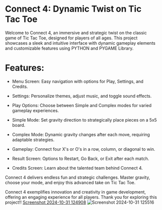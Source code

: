 # Connect 4: Dynamic Twist on Tic Tac Toe

Welcome to Connect 4, an immersive and strategic twist on the classic game of Tic Tac Toe, designed for players of all ages. This project showcases a sleek and intuitive interface with dynamic gameplay elements and customizable features using PYTHON and PYGAME Library.

# Features:

- Menu Screen: Easy navigation with options for Play, Settings, and Credits.

- Settings: Personalize themes, adjust music, and toggle sound effects.

- Play Options: Choose between Simple and Complex modes for varied gameplay experiences.

- Simple Mode: Set gravity direction to strategically place pieces on a 5x5 board.

- Complex Mode: Dynamic gravity changes after each move, requiring adaptable strategies.

- Gameplay: Connect four X's or O's in a row, column, or diagonal to win.

- Result Screen: Options to Restart, Go Back, or Exit after each match.

- Credits Screen: Learn about the talented team behind Connect 4.

Connect 4 delivers endless fun and strategic challenges. Master gravity, choose your mode, and enjoy this advanced take on Tic Tac Toe. 

Connect 4 exemplifies innovation and creativity in game development, offering an engaging experience for all players. Thank you for exploring this project!!
[Screenshot 2024-10-31 124908](https://github.com/user-attachments/assets/4ee1352f-8e2c-43a6-83e4-ace063c665b1)
![Screenshot 2024-10-31 125516](https://github.com/user-attachments/assets/19238a40-7dc8-41c1-8d11-d6a3ed5efcc4)



